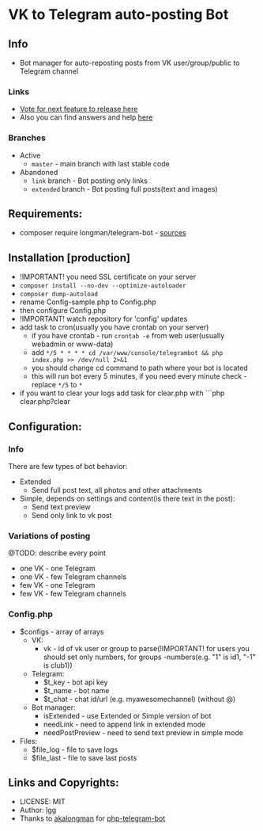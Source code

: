 # VK to Telegram auto-posting Bot 

## Info

* Bot manager for auto-reposting posts from VK user/group/public to Telegram channel

### Links

* [Vote for next feature to release here](https://github.com/lgg/vk-to-telegram-bot/issues/1)
* Also you can find answers and help [here](./faq.md)

### Branches

* Active
    * `master` - main branch with last stable code
* Abandoned
    * `link` branch - Bot posting only links
    * `extended` branch - Bot posting full posts(text and images)

## Requirements:

* composer require longman/telegram-bot - [sources](https://github.com/akalongman/php-telegram-bot)

## Installation [production]

* !IMPORTANT! you need SSL certificate on your server
* `composer install --no-dev --optimize-autoloader`
* `composer dump-autoload`
* rename Config-sample.php to Config.php
* then configure Config.php
* !IMPORTANT! watch repository for 'config' updates
* add task to cron(usually you have crontab on your server)
    * if you have crontab - run ```crontab -e``` from web user(usually webadmin or www-data)
    * add ```*/5 * * * * cd /var/www/console/telegrambot && php index.php >> /dev/null 2>&1```
    * you should change cd command to path where your bot is located
    * this will run bot every 5 minutes, if you need every minute check - replace ```*/5``` to ```*```
* if you want to clear your logs add task for clear.php with ```php clear.php?clear

## Configuration:

### Info 

There are few types of bot behavior:

* Extended
    * Send full post text, all photos and other attachments
* Simple, depends on settings and content(is there text in the post):
    * Send text preview 
    * Send only link to vk post
    
### Variations of posting

@TODO: describe every point
* one VK - one Telegram
* one VK - few Telegram channels
* few VK - one Telegram
* few VK - few Telegram channels

### Config.php

* $configs - array of arrays
    * VK:
        * vk - id of vk user or group to parse(!IMPORTANT! for users you should set only numbers, for groups -numbers(e.g. "1" is id1, "-1" is club1))
    * Telegram:
        * $t_key - bot api key
        * $t_name - bot name
        * $t_chat - chat id/url (e.g. myawesomechannel) (without @)
    * Bot manager:
        * isExtended - use Extended or Simple version of bot
        * needLink - need to append link in extended mode
        * needPostPreview - need to send text preview in simple mode
* Files:
    * $file_log - file to save logs
    * $file_last - file to save last posts
    
## Links and Copyrights:

* LICENSE: MIT
* Author: [lgg](https://github.com/lgg)
* Thanks to [akalongman](https://github.com/akalongman) for [php-telegram-bot](https://github.com/akalongman/php-telegram-bot)
